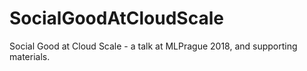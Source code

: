 # SocialGoodAtCloudScale
Social Good at Cloud Scale - a talk at MLPrague 2018, and supporting materials.
